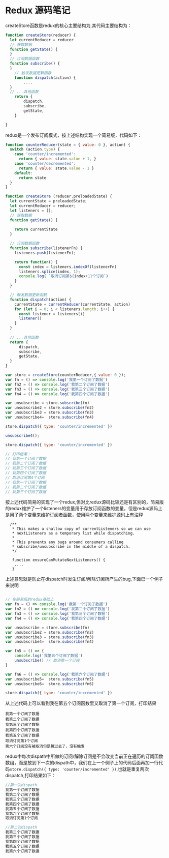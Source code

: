 # Redux 源码笔记

createStore函数是redux的核心主要结构为,其代码主要结构为：
```javascript
function createStore(reducer) {
  let currentReducer = reducer
  // 获取数据
  function getState() {
  }
  // 订阅数据函数
  function subscribe() {
  }
	// 触发数据更新函数
	function dispatch(action) {
        ....
  }
  // ...其他函数
	return {
        dispatch,
        subscribe,
        getState,
    }

}
```

redux是一个发布订阅模式，按上述结构实现一个简易版，代码如下：
```javascript
function counterReducer(state = { value: 0 }, action) {
  switch (action.type) {
    case 'counter/incremented':
      return { value: state.value + 1, }
    case 'counter/decremented':
      return { value: state.value - 1 }
    default:
      return state
  }
}

function createStore (reducer,preloadedState) {
  let currentState = preloadedState;
  let currentReducer = reducer;
  let listeners = [];
  // 获取数据
  function getState() {
     
    return currentState
  }

  // 订阅数据函数
  function subscribe(listenerFn) {
    listeners.push(listenerFn);

    return function() {
      const index = listeners.indexOf(listenerFn)
      listeners.splice(index, 1);
      console.log( `取消订阅第${index+1}个订阅`)
    }
  }

  // 触发数据更新函数
  function dispatch(action) {
    currentState = currentReducer(currentState, action)
    for (let i = 0; i < listeners.length; i++) {
      const listener = listeners[i]
      listener()
    }
  }
    
  // ...其他函数
  return {
      dispatch,
      subscribe,
      getState,
  }
}

var store = createStore(counterReducer,{ value: 0 });
var fn = () => console.log('我第一个订阅了数据')
var fn2 = () => console.log('我第二个订阅了数据')
var fn3 = () => console.log('我第三个订阅了数据')
var fn4 = () => console.log('我第四个订阅了数据')

var unsubscribe = store.subscribe(fn)
var unsubscribe2 = store.subscribe(fn2)
var unsubscribe3 = store.subscribe(fn3)
var unsubscribe4=  store.subscribe(fn4)

store.dispatch({ type: 'counter/incremented' })

unsubscribe4();

store.dispatch({ type: 'counter/incremented' })

// 打印结果：
// 我第一个订阅了数据
// 我第二个订阅了数据
// 我第三个订阅了数据
// 我第四个订阅了数据
// 取消订阅第4个订阅
// 我第一个订阅了数据
// 我第二个订阅了数据
// 我第三个订阅了数据

```

按上述代码简易的实现了一个redux,但对比redux源码比较还是有区别的，简易版的redux维护了一个listeners的变量用于存放订阅函数的变量，但是redux源码上是用了两个变量来维护订阅者函数，使用两个变量来维护源码上有注释
```
  /**
   * This makes a shallow copy of currentListeners so we can use
   * nextListeners as a temporary list while dispatching.
   *
   * This prevents any bugs around consumers calling
   * subscribe/unsubscribe in the middle of a dispatch.
   */

   function ensureCanMutateNextListeners() {
    ....
   }
```
上述意思就是防止在dispatch时发生订阅/解除订阅所产生的bug,下面已一个例子来说明

````javascript

// 在简易版的redux基础上
var fn = () => console.log('我第一个订阅了数据')
var fn2 = () => console.log('我第二个订阅了数据')
var fn3 = () => console.log('我第三个订阅了数据')
var fn4 = () => console.log('我第四个订阅了数据')

var unsubscribe = store.subscribe(fn)
var unsubscribe2 = store.subscribe(fn2)
var unsubscribe3 = store.subscribe(fn3)
var unsubscribe4=  store.subscribe(fn4)

var fn5 = () => {
    console.log('我第五个订阅了数据')
    unsubscribe() // 取消第一个订阅
}

var fn6 = () => console.log('我第六个订阅了数据')
var unsubscribe5=  store.subscribe(fn5)
var unsubscribe6=  store.subscribe(fn6)

store.dispatch({ type: 'counter/incremented' })

````
从上述代码上可以看到我在第五个订阅函数里又取消了第一个订阅，打印结果
```
我第一个订阅了数据
我第二个订阅了数据
我第三个订阅了数据
我第四个订阅了数据
我第五个订阅了数据
取消订阅第1个订阅
第六个订阅没有被取消但是跳过去了，没有触发
```

redux中每次dispath中所做的订阅/解除订阅是不会改变当前正在遍历的订阅函数数组，而是放到下一次的dispath中，我们在上一个例子上的代码后面再加一行代码`store.dispatch({ type: 'counter/incremented' })`,也就是重复两次dispatch,打印结果如下：
```javascript
//第一次dispath
我第一个订阅了数据
我第二个订阅了数据
我第三个订阅了数据
我第四个订阅了数据
我第五个订阅了数据
我第六个订阅了数据
取消订阅第1个订阅

//第二次dispath
我第二个订阅了数据
我第三个订阅了数据
我第四个订阅了数据
我第五个订阅了数据
我第六个订阅了数据

```


